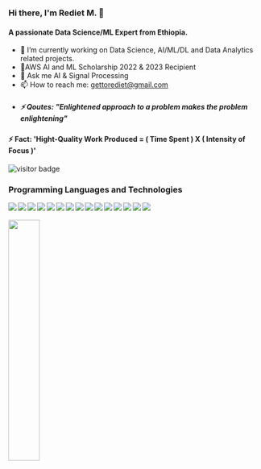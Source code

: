 ### Hi there, I'm Rediet M. 👋
#### A passionate Data Science/ML Expert from Ethiopia.

- 🔭 I’m currently working on Data Science, AI/ML/DL and Data Analytics related projects.
- 🌱AWS AI and ML Scholarship 2022 & 2023 Recipient 
- 💬 Ask me AI & Signal Processing
- 📫 How to reach me: gettorediet@gmail.com
- ##### ⚡ Qoutes:  "Enlightened approach to a problem makes the problem enlightening"
#### ⚡ Fact: 'Hight-Quality Work Produced = ( Time Spent ) X ( Intensity of Focus )'

![visitor badge](https://visitor-badge.glitch.me/badge?page_id=RedietMillion.visitor-badge) 


### Programming Languages and Technologies

<img align="left" src="https://img.shields.io/badge/python-3670A0?style=for-the-badge&logo=python&logoColor=ffdd54" />

<img align="left" src="https://img.shields.io/badge/java-%23ED8B00.svg?style=for-the-badge&logo=java&logoColor=white" />

<img align="left" src="https://img.shields.io/badge/c-%2300599C.svg?style=for-the-badge&logo=c&logoColor=white" />

<img align="left" src="https://img.shields.io/badge/c++-%2300599C.svg?style=for-the-badge&logo=c%2B%2B&logoColor=white" />

<img align="left" src="https://img.shields.io/badge/postgres-%23316192.svg?style=for-the-badge&logo=postgresql&logoColor=white " />

<img align="left" src="https://img.shields.io/badge/javascript-%23323330.svg?style=for-the-badge&logo=javascript&logoColor=%23F7DF1E" />

<img align="left" src="https://img.shields.io/badge/numpy-%23013243.svg?style=for-the-badge&logo=numpy&logoColor=white" />
 
<img align="left" src="https://img.shields.io/badge/pandas-%23150458.svg?style=for-the-badge&logo=pandas&logoColor=white" />

<img align="left" src="https://img.shields.io/badge/scikit--learn-%23F7931E.svg?style=for-the-badge&logo=scikit-learn&logoColor=white" />
 
<img align="left" src="https://img.shields.io/badge/TensorFlow-%23FF6F00.svg?style=for-the-badge&logo=TensorFlow&logoColor=white" />

<img align="left" src="https://img.shields.io/badge/VIM-%2311AB00.svg?style=for-the-badge&logo=vim&logoColor=white" />

<img align="left" src="https://img.shields.io/badge/Visual%20Studio%20Code-0078d7.svg?style=for-the-badge&logo=visual-studio-code&logoColor=white" />

<img align="left" src="https://img.shields.io/badge/jupyter-%23FA0F00.svg?style=for-the-badge&logo=jupyter&logoColor=white)" />

<img align="left" src="https://img.shields.io/badge/Eclipse-FE7A16.svg?style=for-the-badge&logo=Eclipse&logoColor=white" /> 

<img align="left" src="https://img.shields.io/badge/Ubuntu-E95420?style=for-the-badge&logo=ubuntu&logoColor=white" /> </br>
</br>
<img align="center" width="35%" src="https://github-readme-stats.vercel.app/api/top-langs/?username=RedietMillion&layout=compact&hide=javascript,html,XSLT" />




  

